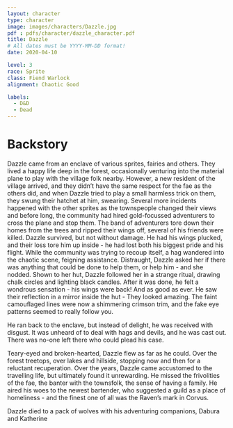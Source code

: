 ```yaml
---
layout: character
type: character
image: images/characters/Dazzle.jpg
pdf : pdfs/character/dazzle_character.pdf
title: Dazzle
# All dates must be YYYY-MM-DD format!
date: 2020-04-10

level: 3
race: Sprite
class: Fiend Warlock
alignment: Chaotic Good

labels:
  - D&D
  - Dead
---
```


# Backstory

Dazzle came from an enclave of various sprites, fairies and others. They lived a happy life deep in the forest, occasionally venturing into the material plane to play with the village folk nearby.
However, a new resident of the village arrived, and they didn’t have the same respect for the fae as the others did, and when Dazzle tried to play a small harmless trick on them, they swung their hatchet at him, swearing.
Several more incidents happened with the other sprites as the townspeople changed their views and before long, the community had hired gold-focussed adventurers to cross the plane and stop them. The band of adventurers tore down their homes from the trees and ripped their wings off, several of his friends were killed.
Dazzle survived, but not without damage. He had his wings plucked, and their loss tore him up inside - he had lost both his biggest pride and his flight. While the community was trying to recoup itself, a hag wandered into the chaotic scene, feigning assistance. 
Distraught, Dazzle asked her if there was anything that could be done to help them, or help him - and she nodded. Shown to her hut, Dazzle followed her in a strange ritual, drawing chalk circles and lighting black candles.
 After it was done, he felt a wondrous sensation - his wings were back! And as good as ever. He saw their reflection in a mirror inside the hut - They looked amazing. The faint camouflaged lines were now a shimmering crimson trim, and the fake eye patterns seemed to really follow you.

He ran back to the enclave, but instead of delight, he was received with disgust. It was unheard of to deal with hags and devils, and he was cast out. There was no-one left there who could plead his case.

Teary-eyed and broken-hearted, Dazzle flew as far as he could. Over the forest treetops, over lakes and hillside, stopping now and then for a reluctant recuperation. 
Over the years, Dazzle came accustomed to the travelling life, but ultimately found it unrewarding. He missed the frivolities of the fae, the banter with the townsfolk, the sense of having a family. He aired his woes to the newest bartender, who suggested a guild as a place of homeliness  - and the finest one of all was the Raven’s mark in Corvus.

Dazzle died to a pack of wolves with his adventuring companions, Dabura and Katherine
